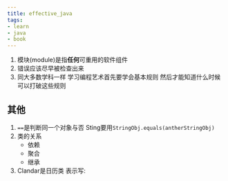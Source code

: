 ```yaml
---
title: effective_java
tags: 
- learn 
- java 
- book
---
```


1. 模块(module)是指**任何**可重用的软件组件
2. 错误应该尽早被检查出来
3. 同大多数学科一样 学习编程艺术首先要学会基本规则 然后才能知道什么时候可以打破这些规则



其他
---
1. `==`是判断同一个对象与否 Sting要用`StringObj.equals(antherStringObj)`
2. 类的关系
    - 依赖
    - 聚合
    - 继承
3. Clandar是日历类 表示写:

